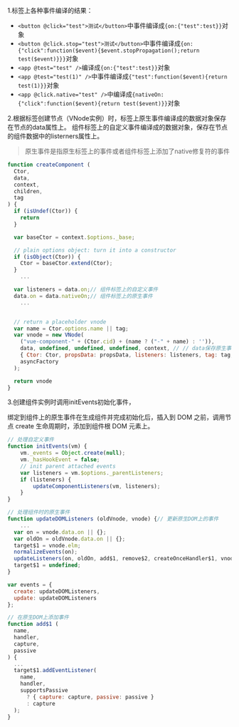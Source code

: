 1.标签上各种事件编译的结果：

- `<button @click="test">测试</button>`中事件编译成`{on:{"test":test}}`对象
- `<button @click.stop="test">测试</button>`中事件编译成`{on:{"click":function($event){$event.stopPropagation();return test($event)}}}`对象
- `<app @test="test" />`编译成`{on:{"test":test}}`对象
- `<app @test="test(1)" />`中事件编译成`{"test":function($event){return test(1)}}`对象
- `<app @click.native="test" />`中编译成`{nativeOn:{"click":function($event){return test($event)}}`对象

2.根据标签创建节点（VNode实例）时，标签上原生事件编译成的数据对象保存在节点的data属性上。 组件标签上的自定义事件编译成的数据对象，保存在节点的组件数据中的listerners属性上。

> 原生事件是指原生标签上的事件或者组件标签上添加了native修复符的事件

```javascript
function createComponent (
  Ctor,
  data,
  context,
  children,
  tag
) {
  if (isUndef(Ctor)) {
    return
  }

  var baseCtor = context.$options._base;

  // plain options object: turn it into a constructor
  if (isObject(Ctor)) {
    Ctor = baseCtor.extend(Ctor);
  }
    ...

  var listeners = data.on;// 组件标签上的自定义事件
  data.on = data.nativeOn;// 组件标签上的原生事件
    ...


  // return a placeholder vnode
  var name = Ctor.options.name || tag;
  var vnode = new VNode(
    ("vue-component-" + (Ctor.cid) + (name ? ("-" + name) : '')),
    data, undefined, undefined, undefined, context, // // data保存原生事件信息
    { Ctor: Ctor, propsData: propsData, listeners: listeners, tag: tag, children: children },// listeners保存组件标签上自定义事件信息
    asyncFactory
  );

  return vnode
}
```


3.创建组件实例时调用initEvents初始化事件，

绑定到组件上的原生事件在生成组件并完成初始化后，插入到 DOM 之前，调用节点 create 生命周期时，添加到组件根 DOM 元素上。

```javascript
// 处理自定义事件
function initEvents(vm) {
    vm._events = Object.create(null);
    vm._hasHookEvent = false;
    // init parent attached events
    var listeners = vm.$options._parentListeners;
    if (listeners) {
        updateComponentListeners(vm, listeners);
    }
}
```

```javascript
// 处理组件时的原生事件
function updateDOMListeners (oldVnode, vnode) {// 更新原生DOM上的事件
    ...
  var on = vnode.data.on || {};
  var oldOn = oldVnode.data.on || {};
  target$1 = vnode.elm;
  normalizeEvents(on);
  updateListeners(on, oldOn, add$1, remove$2, createOnceHandler$1, vnode.context);
  target$1 = undefined;
}

var events = {
  create: updateDOMListeners,
  update: updateDOMListeners
};

// 在原生DOM上添加事件
function add$1 (
  name,
  handler,
  capture,
  passive
) {
  ...
  target$1.addEventListener(
    name,
    handler,
    supportsPassive
      ? { capture: capture, passive: passive }
      : capture
  );
}

```
